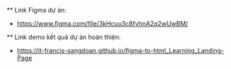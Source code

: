 ** Link Figma dự án:
- https://www.figma.com/file/3kHcuu3c8fvhnA2q2wUwBM/

** Link demo kết quả dự án hoàn thiện:
- https://it-francis-sangdoan.github.io/figma-to-html_Learning_Landing-Page
